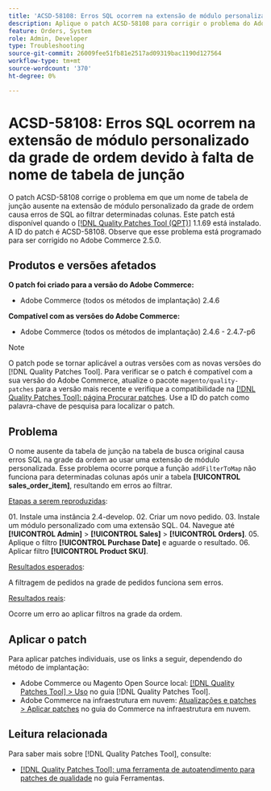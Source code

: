 ```yaml
---
title: 'ACSD-58108: Erros SQL ocorrem na extensão de módulo personalizado da grade de ordem devido à falta de nome de tabela de junção'
description: Aplique o patch ACSD-58108 para corrigir o problema do Adobe Commerce em que um nome de tabela de junção ausente na extensão de módulo personalizado da grade de ordem causa erros de SQL ao filtrar determinadas colunas.
feature: Orders, System
role: Admin, Developer
type: Troubleshooting
source-git-commit: 26009fee51fb81e2517ad09319bac1190d127564
workflow-type: tm+mt
source-wordcount: '370'
ht-degree: 0%

---
```



# ACSD-58108: Erros SQL ocorrem na extensão de módulo personalizado da grade de ordem devido à falta de nome de tabela de junção

O patch ACSD-58108 corrige o problema em que um nome de tabela de junção ausente na extensão de módulo personalizado da grade de ordem causa erros de SQL ao filtrar determinadas colunas. Este patch está disponível quando o [[!DNL Quality Patches Tool (QPT)]](/help/tools/quality-patches-tool/quality-patches-tool-to-self-serve-quality-patches.md) 1.1.69 está instalado. A ID do patch é ACSD-58108. Observe que esse problema está programado para ser corrigido no Adobe Commerce 2.5.0.

## Produtos e versões afetados

**O patch foi criado para a versão do Adobe Commerce:**

* Adobe Commerce (todos os métodos de implantação) 2.4.6

**Compatível com as versões do Adobe Commerce:**

* Adobe Commerce (todos os métodos de implantação) 2.4.6 - 2.4.7-p6

>[!NOTE]
>
>O patch pode se tornar aplicável a outras versões com as novas versões do [!DNL Quality Patches Tool]. Para verificar se o patch é compatível com a sua versão do Adobe Commerce, atualize o pacote `magento/quality-patches` para a versão mais recente e verifique a compatibilidade na [[!DNL Quality Patches Tool]: página Procurar patches](https://experienceleague.adobe.com/tools/commerce-quality-patches/index.html?lang=pt-BR). Use a ID do patch como palavra-chave de pesquisa para localizar o patch.

## Problema

O nome ausente da tabela de junção na tabela de busca original causa erros SQL na grade da ordem ao usar uma extensão de módulo personalizada. Esse problema ocorre porque a função `addFilterToMap` não funciona para determinadas colunas após unir a tabela **[!UICONTROL sales_order_item]**, resultando em erros ao filtrar.

<u>Etapas a serem reproduzidas</u>:

&#x200B;01. Instale uma instância 2.4-develop.
&#x200B;02. Criar um novo pedido.
&#x200B;03. Instale um módulo personalizado com uma extensão SQL.
&#x200B;04. Navegue até **[!UICONTROL Admin]** > **[!UICONTROL Sales]** > **[!UICONTROL Orders]**.
&#x200B;05. Aplique o filtro **[!UICONTROL Purchase Date]** e aguarde o resultado.
&#x200B;06. Aplicar filtro **[!UICONTROL Product SKU]**.

<u>Resultados esperados</u>:

A filtragem de pedidos na grade de pedidos funciona sem erros.

<u>Resultados reais</u>:

Ocorre um erro ao aplicar filtros na grade da ordem.

## Aplicar o patch

Para aplicar patches individuais, use os links a seguir, dependendo do método de implantação:

* Adobe Commerce ou Magento Open Source local: [[!DNL Quality Patches Tool] > Uso](/help/tools/quality-patches-tool/usage.md) no guia [!DNL Quality Patches Tool].
* Adobe Commerce na infraestrutura em nuvem: [Atualizações e patches > Aplicar patches](https://experienceleague.adobe.com/docs/commerce-cloud-service/user-guide/develop/upgrade/apply-patches.html?lang=pt-BR) no guia do Commerce na infraestrutura em nuvem.

## Leitura relacionada

Para saber mais sobre [!DNL Quality Patches Tool], consulte:

* [[!DNL Quality Patches Tool]: uma ferramenta de autoatendimento para patches de qualidade](/help/tools/quality-patches-tool/quality-patches-tool-to-self-serve-quality-patches.md) no guia Ferramentas.
